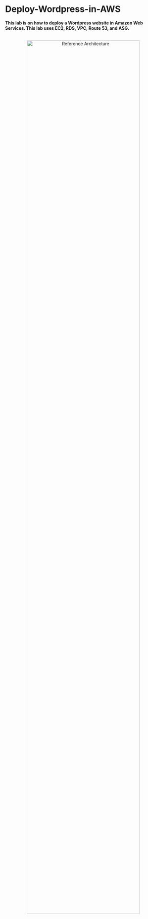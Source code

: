 <h1>Deploy-Wordpress-in-AWS</h1>
<b>This lab is on how to deploy a Wordpress website in Amazon Web Services. This lab uses EC2, RDS, VPC, Route 53, and ASG.</b>
<br>
<br>
<p align="center">
<img src="https://i.imgur.com/6Y1wHG0.jpg" height="85%" width="85%" alt="Reference Architecture"/>
</p>
